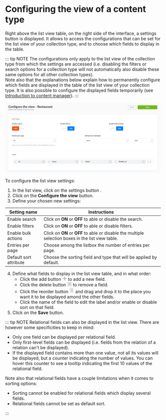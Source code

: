 # Configuring the view of a content type

Right above the list view table, on the right side of the interface, a settings button <Fa-Cog /> is displayed. It allows to access the configurations that can be set for the list view of your collection type, and to choose which fields to display in the table.

::: tip NOTE
The configurations only apply to the list view of the collection type from which the settings are accessed (i.e. disabling the filters or search options for a collection type will not automatically also disable these same options for all other collection types).
<br>
Note also that the explanations below explain how to permanently configure which fields are displayed in the table of the list view of your collection type. It is also possible to configure the displayed fields temporarily (see [Introduction to content manager](../content-types-builder/introduction-to-content-manager.md)).
:::

![Settings of a list view in the Content Manager](../assets/content-manager/content-manager_settings-list-view.png)

To configure the list view settings: 

1. In the list view, click on the settings button <Fa-Cog />.
2. Click on the **Configure the view** button.
3. Define your chosen new settings:

| Setting name           | Instructions                                                                                       |
| ---------------------- |----------------------------------------------------------------------------------------------------|
| Enable search          | Click on **ON** or **OFF** to able or disable the search.                                          |
| Enable filters         | Click on **ON** or **OFF** to able or disable filters.                                             |
| Enable bulk actions    | Click on **ON** or **OFF** to able or disable the multiple selection boxes in the list view table. |
| Entries per page       | Choose among the listbox the number of entries per page.                                           |
| Default sort attribute | Choose the sorting field and type that will be applied by default.                                 |

4. Define what fields to display in the list view table, and in what order:
   - Click the add button ![icon add new](../assets/content-manager/icon_add.png) to add a new field.
   - Click the delete button ![icon delete](../assets/content-manager/icon_delete.png) to remove a field.
   - Click the reorder button ![icon drag & drop](../assets/content-manager/icon_dragdrop.png) and drag and drop it to the place you want it to be displayed amond the other fields.
   - Click the name of the field to edit the label and/or enable or disable sort on that field.
5. Click on the **Save** button.

::: tip NOTE
Relational fields can also be displayed in the list view. There are however some specificities to keep in mind:

- Only one field can be displayed per relational field.
- Only first-level fields can be displayed (i.e. fields from the relation of a relation can't be displayed).
- If the displayed field contains more than one value, not all its values will be displayed, but a counter indicating the number of values. You can hover this counter to see a tooltip indicating the first 10 values of the relational field.

Note also that relational fields have a couple limitations when it comes to sorting options:

- Sorting cannot be enabled for relational fields which display several fields.
- Relational fields cannot be set as default sort.

:::